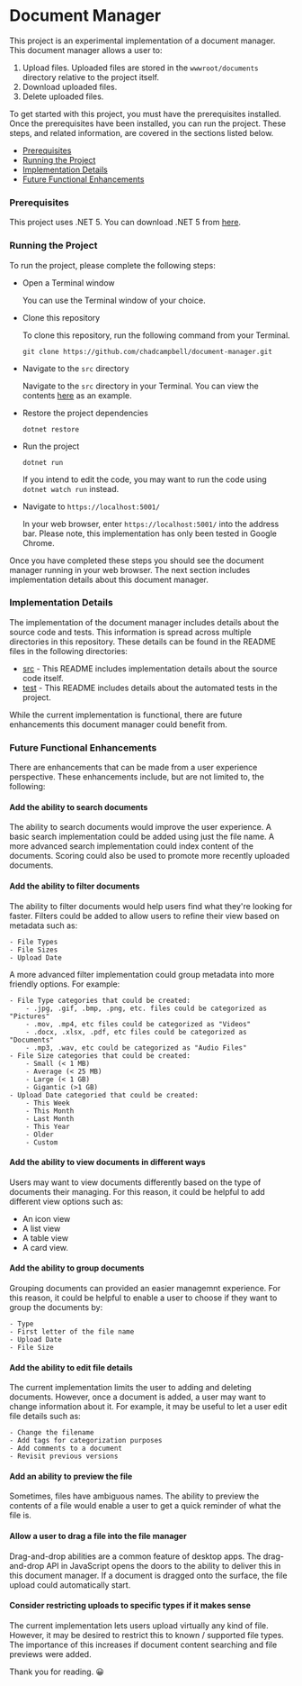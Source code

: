 # Document Manager
This project is an experimental implementation of a document manager. 
This document manager allows a user to: 

1. Upload files. Uploaded files are stored in the `wwwroot/documents` directory relative to the project itself.
2. Download uploaded files.
3. Delete uploaded files.

To get started with this project, you must have the prerequisites installed.
Once the prerequisites have been installed, you can run the project.
These steps, and related information, are covered in the sections listed below.

- [Prerequisites](#prerequisites)
- [Running the Project](#running-the-project)
- [Implementation Details](#implementation-details)
- [Future Functional Enhancements](#future-functional-enhancements)

### Prerequisites
This project uses .NET 5.
You can download .NET 5 from [here](https://dotnet.microsoft.com/download/dotnet/5.0).

### Running the Project
To run the project, please complete the following steps:

- Open a Terminal window

    You can use the Terminal window of your choice.

- Clone this repository

    To clone this repository, run the following command from your Terminal.

    `git clone https://github.com/chadcampbell/document-manager.git`

- Navigate to the `src` directory

    Navigate to the `src` directory in your Terminal.
    You can view the contents [here](./src/) as an example.

- Restore the project dependencies

    `dotnet restore`

- Run the project

    `dotnet run`

    If you intend to edit the code, you may want to run the code using `dotnet watch run` instead.

- Navigate to `https://localhost:5001/`

    In your web browser, enter `https://localhost:5001/` into the address bar.
    Please note, this implementation has only been tested in Google Chrome.

Once you have completed these steps you should see the document manager running in your web browser. The next section includes implementation details about this document manager.

### Implementation Details
The implementation of the document manager includes details about the source code and tests.
This information is spread across multiple directories in this repository.
These details can be found in the README files in the following directories:

- [src](./src/README.md) - This README includes implementation details about the source code itself.
- [test](./test/README.md) - This README includes details about the automated tests in the project.

While the current implementation is functional, there are future enhancements this document manager could benefit from.

### Future Functional Enhancements
There are enhancements that can be made from a user experience perspective.
These enhancements include, but are not limited to, the following:

#### Add the ability to search documents 
The ability to search documents would improve the user experience.
A basic search implementation could be added using just the file name. 
A more advanced search implementation could index content of the documents. 
Scoring could also be used to promote more recently uploaded documents.

#### Add the ability to filter documents
The ability to filter documents would help users find what they're looking for faster. 
Filters could be added to allow users to refine their view based on metadata such as:
    
    - File Types
    - File Sizes
    - Upload Date

A more advanced filter implementation could group metadata into more friendly options. 
For example:
    
    - File Type categories that could be created:
        - .jpg, .gif, .bmp, .png, etc. files could be categorized as "Pictures"
        - .mov, .mp4, etc files could be categorized as "Videos"
        - .docx, .xlsx, .pdf, etc files could be categorized as "Documents"
        - .mp3, .wav, etc could be categorized as "Audio Files"
    - File Size categories that could be created:
        - Small (< 1 MB)
        - Average (< 25 MB)
        - Large (< 1 GB)
        - Gigantic (>1 GB)
    - Upload Date categoried that could be created:
        - This Week
        - This Month
        - Last Month
        - This Year
        - Older
        - Custom

#### Add the ability to view documents in different ways
Users may want to view documents differently based on the type of documents their managing.
For this reason, it could be helpful to add different view options such as:

- An icon view
- A list view 
- A table view 
- A card view.

#### Add the ability to group documents
Grouping documents can provided an easier managemnt experience.
For this reason, it could be helpful to enable a user to choose if they want to group the documents by:

    - Type
    - First letter of the file name
    - Upload Date
    - File Size

#### Add the ability to edit file details
The current implementation limits the user to adding and deleting documents.
However, once a document is added, a user may want to change information about it.
For example, it may be useful to let a user edit file details such as:

    - Change the filename
    - Add tags for categorization purposes
    - Add comments to a document
    - Revisit previous versions

#### Add an ability to preview the file
Sometimes, files have ambiguous names.
The ability to preview the contents of a file would enable a user to get a quick reminder of what the file is. 

#### Allow a user to drag a file into the file manager
Drag-and-drop abilities are a common feature of desktop apps.
The drag-and-drop API in JavaScript opens the doors to the ability to deliver this in this document manager.
If a document is dragged onto the surface, the file upload could automatically start.

#### Consider restricting uploads to specific types if it makes sense
The current implementation lets users upload virtually any kind of file.
However, it may be desired to restrict this to known / supported file types.
The importance of this increases if document content searching and file previews were added.

Thank you for reading. 😀